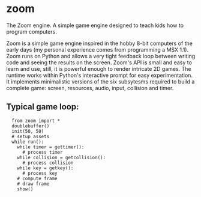 # zoom
The Zoom engine. A simple game engine designed to teach kids how to program computers.

Zoom is a simple game engine inspired in the hobby 8-bit computers of the early days (my personal experience comes from programming a MSX 1.1). Zoom runs on Python and allows a very tight feedback loop between writing code and seeing the results on the screen. Zoom's API is small and easy to learn and use, still, it is powerful enough to render intricate 2D games. The runtime works within Python's interactive prompt for easy experimentation. It implements minimalistic versions of the six subsytesms required to build a complete game: screen, resources, audio, input, collision and timer.

## Typical game loop:

```
  from zoom import *
  doublebuffer()
  init(50, 50)
  # setup assets
  while run():
    while timer = gettimer():
      # process timer
    while collision = getcollision():
      # process collision
    while key = getkey():
      # process key
    # compute frame
    # draw frame
    show()
```
